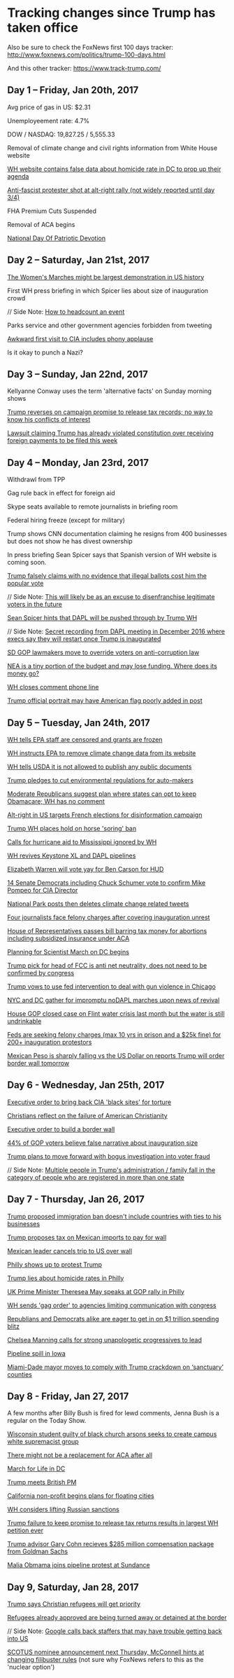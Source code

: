 # Tracking changes since Trump has taken office

Also be sure to check the FoxNews first 100 days tracker: http://www.foxnews.com/politics/trump-100-days.html

And this other tracker: https://www.track-trump.com/

## Day 1 – Friday, Jan 20th, 2017
Avg price of gas in US: $2.31

Unemployeement rate: 4.7%

DOW / NASDAQ: 19,827.25 / 5,555.33

Removal of climate change and civil rights information from White House website

[WH website contains false data about homicide rate in DC to prop up their agenda](https://twitter.com/michaelhayes/status/823649555472404488)

[Anti-fascist protester shot at alt-right rally (not widely reported until day 3/4)](https://www.splcenter.org/hatewatch/2017/01/23/alt-right-event-seattle-devolves-chaos-and-violence-outside-truth-twisting-inside)

FHA Premium Cuts Suspended

Removal of ACA begins

[National Day Of Patriotic Devotion](https://s3.amazonaws.com/public-inspection.federalregister.gov/2017-01798.pdf)

## Day 2 – Saturday, Jan 21st, 2017
[The Women's Marches might be largest demonstration in US history](http://www.vox.com/2017/1/22/14350808/womens-marches-largest-demonstration-us-history-map)

First WH press briefing in which Spicer lies about size of inauguration crowd

// Side Note: [How to headcount an event](https://www.theatlantic.com/technology/archive/2017/01/womens-march-protest-count/514166/)

Parks service and other government agencies forbidden from tweeting

[Awkward first visit to CIA includes phony applause](http://www.thedailybeast.com/cheats/2017/01/23/cbs-trump-brought-cheerers-to-cia-visit.html)

Is it okay to punch a Nazi?

## Day 3 – Sunday, Jan 22nd, 2017
Kellyanne Conway uses the term 'alternative facts' on Sunday morning shows

[Trump reverses on campaign promise to release tax records; no way to know his conflicts of interest](http://www.npr.org/sections/thetwo-way/2017/01/22/511095966/trump-aide-says-he-wont-release-tax-returns-claiming-most-people-dont-care)

[Lawsuit claiming Trump has already violated constitution over receiving foreign payments to be filed this week](https://www.nytimes.com/2017/01/22/us/politics/trump-foreign-payments-constitution-lawsuit.html?_r=0)

## Day 4 – Monday, Jan 23rd, 2017
Withdrawl from TPP

Gag rule back in effect for foreign aid

Skype seats available to remote journalists in briefing room

Federal hiring freeze (except for military)

Trump shows CNN documentation claiming he resigns from 400 businesses but does not show he has divest ownership

In press briefing Sean Spicer says that Spanish version of WH website is coming soon.

[Trump falsely claims with no evidence that illegal ballots cost him the popular vote](https://www.washingtonpost.com/news/post-politics/wp/2017/01/23/at-white-house-trump-tells-congressional-leaders-3-5-million-illegal-ballots-cost-him-the-popular-vote)

// Side Note: [This will likely be as an excuse to disenfranchise legitimate voters in the future](https://twitter.com/ClintSmithIII/status/823998141838098436)

[Sean Spicer hints that DAPL will be pushed through by Trump WH](http://www.independent.co.uk/news/world/americas/donald-trump-press-conference-dakota-access-pipline-sean-spicer-white-house-a7542481.html)

// Side Note: [Secret recording from DAPL meeting in December 2016 where execs say they will restart once Trump is inaugurated](https://twitter.com/ShaunKing/status/823915535301804032)

[SD GOP lawmakers move to override voters on anti-corruption law](https://twitter.com/kylegriffin1/status/823885038324510723)

[NEA is a tiny portion of the budget and may lose funding. Where does its money go?](http://www.neafunded.us/)

[WH closes comment phone line](http://variety.com/2017/digital/news/white-house-switchboard-facebook-messenger-1201967138/)

[Trump official portrait may have American flag poorly added in post](http://www.konbini.com/en/lifestyle/the-white-house-unveils-donald-trumps-official-failed-portrait/)

## Day 5 – Tuesday, Jan 24th, 2017
[WH tells EPA staff are censored and grants are frozen](http://www.huffingtonpost.com/entry/environmental-protection-grants-staff_us_5886825be4b0e3a7356b575f?pon75akll8ei5dn29)

[WH instructs EPA to remove climate change data from its website](http://www.reuters.com/article/us-usa-trump-epa-climatechange-idUSKBN15906G)

[WH tells USDA it is not allowed to publish any public documents](https://www.buzzfeed.com/dinograndoni/trump-usda)

[Trump pledges to cut environmental regulations for auto-makers](https://twitter.com/Reuters/status/823898807519809537)

[Moderate Republicans suggest plan where states can opt to keep Obamacare; WH has no comment](http://www.vox.com/policy-and-politics/2017/1/24/14359094/obamacare-replacement-cassidy-collins)

[Alt-right in US targets French elections for disinformation campaign](https://www.buzzfeed.com/ryanhatesthis/inside-the-private-chat-rooms-trump-supporters-are-using-to)

[Trump WH places hold on horse 'soring' ban](http://www.commercialappeal.com/story/news/local/2017/01/24/trump-administration-places-horse-soring-ban-hold/96968756/)

[Calls for hurricane aid to Mississippi ignored by WH](http://www.nbcnews.com/news/weather/officials-beg-trump-send-help-after-storms-kill-20-across-n711071)

[WH revives Keystone XL and DAPL pipelines](https://www.nytimes.com/2017/01/24/us/politics/keystone-dakota-pipeline-trump.html)

[Elizabeth Warren will vote yay for Ben Carson for HUD](http://thehill.com/regulation/315911-warren-backs-carson-for-hud)

[14 Senate Democrats including Chuck Schumer vote to confirm Mike Pompeo for CIA Director](https://theintercept.com/2017/01/23/14-senate-democrats-fall-in-line-behind-trump-cia-pick-who-left-door-open-to-torture/)

[National Park posts then deletes climate change related tweets](http://www.motherjones.com/politics/2017/01/badlands-national-park-donald-trump-climate)

[Four journalists face felony charges after covering inauguration unrest](https://www.theguardian.com/media/2017/jan/24/journalists-charged-felonies-trump-inauguration-unrest)

[House of Representatives passes bill barring tax money for abortions including subsidized insurance under ACA](http://www.cnn.com/2017/01/24/politics/house-approves-bill-barring-taxpayer-money-for-abortions/index.html)

[Planning for Scientist March on DC begins](https://www.washingtonpost.com/news/speaking-of-science/wp/2017/01/24/are-scientists-going-to-march-on-washington/)

[Trump pick for head of FCC is anti net neutrality, does not need to be confirmed by congress](https://www.wired.com/2017/01/trumps-fcc-pick-signals-end-net-neutrality-efforts/)

[Trump vows to use fed intervention to deal with gun violence in Chicago](http://mobile.reuters.com/article/idUSKBN15907T)

[NYC and DC gather for impromptu noDAPL marches upon news of revival](https://twitter.com/PalomaC_P/status/824058548850225152)

[House GOP closed case on Flint water crisis last month but the water is still undrinkable](https://www.nytimes.com/2017/01/24/us/flint-michigan-water.html)

[Feds are seeking felony charges (max 10 yrs in prison and a $25k fine) for 200+ inauguration protestors](https://thinkprogress.org/federal-prosecutors-slap-felony-charges-on-more-than-200-inauguration-protesters-92e3154a8fd1#.2xc9trze0)

[Mexican Peso is sharply falling vs the US Dollar on reports Trump will order border wall tomorrow](https://twitter.com/SteveKopack/status/824097889798459393)

## Day 6 - Wednesday, Jan 25th, 2017

[Executive order to bring back CIA 'black sites' for torture](http://apps.washingtonpost.com/g/documents/national/read-the-draft-of-the-executive-order-on-cia-black-sites/2288/)

[Christians reflect on the failure of American Christianity](https://sojo.net/articles/american-christianity-has-failed)

[Executive order to build a border wall](https://www.whitehouse.gov/the-press-office/2017/01/25/executive-order-border-security-and-immigration-enforcement-improvements)

[44% of GOP voters believe false narrative about inauguration size](http://www.nydailynews.com/news/politics/gopers-agree-false-claim-trump-inauguration-attendance-article-1.2955099)

[Trump plans to move forward with bogus investigation into voter fraud](http://nypost.com/2017/01/25/trump-calls-for-major-investigation-into-alleged-voter-fraud/)

// Side Note: [Multiple people in Trump's administration / family fall in the category of people who are registered in more than one state](https://www.washingtonpost.com/news/post-politics/wp/2017/01/26/it-turns-out-trump-son-in-law-jared-kushner-is-also-registered-to-vote-in-two-states/)

## Day 7 - Thursday, Jan 26, 2017

[Trump proposed immigration ban doesn't include countries with ties to his businesses](https://www.bloomberg.com/graphics/2017-trump-immigration-ban-conflict-of-interest)

[Trump proposes tax on Mexican imports to pay for wall](https://www.nytimes.com/2017/01/26/us/politics/mexico-wall-tax-trump.html)

[Mexican leader cancels trip to US over wall](https://www.nytimes.com/2017/01/26/world/mexicos-president-cancels-meeting-with-trump-over-wall.html)

[Philly shows up to protest Trump](https://twitter.com/soit_goes/status/824674853743632386)

[Trump lies about homicide rates in Philly](https://www.washingtonpost.com/news/post-nation/wp/2017/01/26/president-trump-says-homicides-in-philadelphia-are-terribly-increasing-they-are-actually-down/)

[UK Prime Minister Theresea May speaks at GOP rally in Philly](http://www.cnn.com/2017/01/26/politics/theresa-may-republican-retreat-visit-speech/)

[WH sends 'gag order' to agencies limiting communication with congress](http://abcnews.go.com/Politics/trump-agency-memo-gags-staff-communications-democrats/story?id=45068455)

[Republians and Democrats alike are eager to get in on $1 trillion spending blitz](https://www.nytimes.com/2017/01/25/us/donald-trump-infrastructure-spending-trillion-dollars-states.html)

[Chelsea Manning calls for strong unapologetic progressives to lead](https://www.theguardian.com/commentisfree/2017/jan/25/compromise-doesnt-work-political-opponents-chelsea-manning)

[Pipeline spill in Iowa](http://www.desmoinesregister.com/story/news/2017/01/25/pipeline-leaks-thousands-gallons-diesel-northern-iowa/97051728/)

[Miami-Dade mayor moves to comply with Trump crackdown on ‘sanctuary’ counties](http://www.miamiherald.com/news/local/community/miami-dade/article128984759.html)

## Day 8 - Friday, Jan 27, 2017

A few months after Billy Bush is fired for lewd comments, Jenna Bush is a regular on the Today Show.

[Wisconsin student guilty of black church arsons seeks to create campus white supremacist group](http://www.foxnews.com/us/2017/01/27/wisconsin-student-guilty-black-church-arsons-wants-pro-white-group.html)

[There might not be a replacement for ACA after all](http://nymag.com/daily/intelligencer/2017/01/gop-quietly-admits-there-will-be-no-obamacare-replacement.html)

[March for Life in DC](http://www.foxnews.com/us/2017/01/27/life-is-winning-pence-fires-up-march-for-life-crowd.html)

[Trump meets British PM](https://www.nytimes.com/interactive/2017/01/27/us/politics/donald-trump-theresa-may-live.html)

[California non-profit begins plans for floating cities](https://www.nytimes.com/2017/01/27/world/australia/climate-change-floating-islands.html?_r=0)

[WH considers lifting Russian sanctions](http://www.businessinsider.com/trump-sanctions-russia-lift-2017-1)

[Trump failure to keep promise to release tax returns results in largest WH petition ever](http://www.huffingtonpost.com/entry/trump-tax-returns-petition-breaks-record_us_588a5a51e4b0c5656a62d5eb)

[Trump advisor Gary Cohn recieves $285 million compensation package from Goldman Sachs](https://www.nytimes.com/2017/01/25/business/dealbook/goldman-sachs-gary-cohn-285-million-departure-package.html)

[Malia Obmama joins pipeline protest at Sundance](http://www.mercurynews.com/2017/01/27/malia-obama-joins-dakota-access-pipeline-protest-at-sundance)

## Day 9, Saturday, Jan 28, 2017

[Trump says Christian refugees will get priority](http://www.cnn.com/2017/01/27/politics/trump-christian-refugees/index.html)

[Refugees already approved are being turned away or detained at the border](https://www.nytimes.com/2017/01/28/us/refugees-detained-at-us-airports-prompting-legal-challenges-to-trumps-immigration-order.html?_r=0)

//  Side Note: [Google calls back staffers that may have trouble getting back into US](http://www.foxnews.com/politics/2017/01/28/google-calls-staffers-back-to-us-after-trump-order-on-immigration-report-says.html)

[SCOTUS nominee announcement next Thursday, McConnell hints at changing filibuster rules](http://www.foxnews.com/politics/2017/01/28/mcconnell-refuses-to-say-whether-nuclear-option-in-supreme-court-nomination-is-on-table.html) (not sure why FoxNews refers to this as the 'nuclear option')
